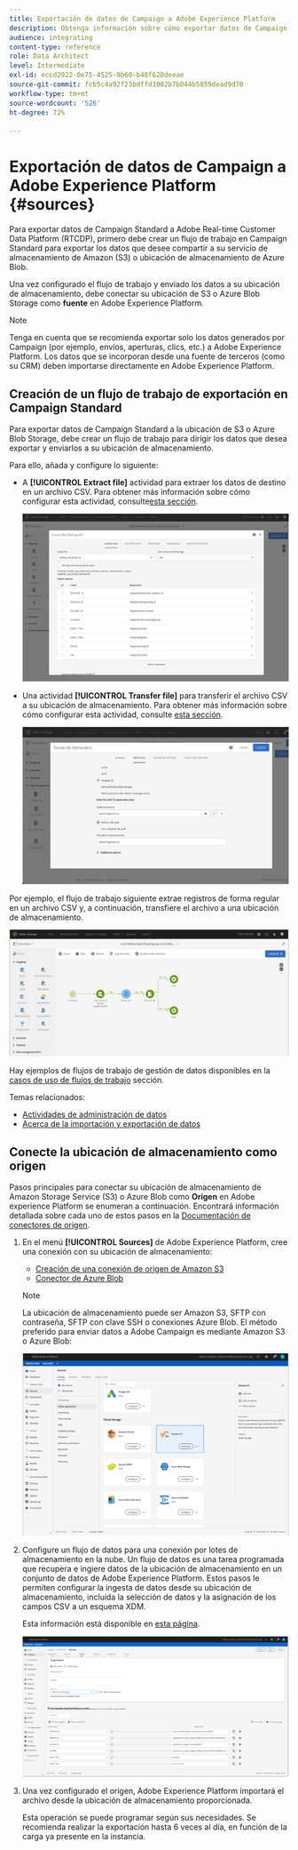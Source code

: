 ```yaml
---
title: Exportación de datos de Campaign a Adobe Experience Platform
description: Obtenga información sobre cómo exportar datos de Campaign Standard a Adobe Experience Platform.
audience: integrating
content-type: reference
role: Data Architect
level: Intermediate
exl-id: eccd2922-0e75-4525-9b60-b48f628deeae
source-git-commit: fcb5c4a92f23bdffd1082b7b044b5859dead9d70
workflow-type: tm+mt
source-wordcount: '526'
ht-degree: 72%

---
```


# Exportación de datos de Campaign a Adobe Experience Platform {#sources}

Para exportar datos de Campaign Standard a Adobe Real-time Customer Data Platform (RTCDP), primero debe crear un flujo de trabajo en Campaign Standard para exportar los datos que desee compartir a su servicio de almacenamiento de Amazon (S3) o ubicación de almacenamiento de Azure Blob.

Una vez configurado el flujo de trabajo y enviado los datos a su ubicación de almacenamiento, debe conectar su ubicación de S3 o Azure Blob Storage como **fuente** en Adobe Experience Platform.

>[!NOTE]
>
>Tenga en cuenta que se recomienda exportar solo los datos generados por Campaign (por ejemplo, envíos, aperturas, clics, etc.) a Adobe Experience Platform. Los datos que se incorporan desde una fuente de terceros (como su CRM) deben importarse directamente en Adobe Experience Platform.

## Creación de un flujo de trabajo de exportación en Campaign Standard

Para exportar datos de Campaign Standard a la ubicación de S3 o Azure Blob Storage, debe crear un flujo de trabajo para dirigir los datos que desea exportar y enviarlos a su ubicación de almacenamiento.

Para ello, añada y configure lo siguiente:

* A **[!UICONTROL Extract file]** actividad para extraer los datos de destino en un archivo CSV. Para obtener más información sobre cómo configurar esta actividad, consulte[esta sección](../../automating/using/extract-file.md).

   ![](assets/rtcdp-extract-file.png)

* Una actividad **[!UICONTROL Transfer file]** para transferir el archivo CSV a su ubicación de almacenamiento. Para obtener más información sobre cómo configurar esta actividad, consulte [esta sección](../../automating/using/transfer-file.md).

   ![](assets/rtcdp-transfer-file.png)

Por ejemplo, el flujo de trabajo siguiente extrae registros de forma regular en un archivo CSV y, a continuación, transfiere el archivo a una ubicación de almacenamiento.

![](assets/aep-export.png)

Hay ejemplos de flujos de trabajo de gestión de datos disponibles en la [casos de uso de flujos de trabajo](../../automating/using/about-workflow-use-cases.md#management) sección.

Temas relacionados:

* [Actividades de administración de datos](../../automating/using/about-data-management-activities.md)
* [Acerca de la importación y exportación de datos](../../automating/using/about-data-import-and-export.md)


## Conecte la ubicación de almacenamiento como origen

Pasos principales para conectar su ubicación de almacenamiento de Amazon Storage Service (S3) o Azure Blob como **Origen** en Adobe experience Platform se enumeran a continuación. Encontrará información detallada sobre cada uno de estos pasos en la [Documentación de conectores de origen](https://experienceleague.adobe.com/docs/experience-platform/sources/home.html?lang=es).

1. En el menú **[!UICONTROL Sources]** de Adobe Experience Platform, cree una conexión con su ubicación de almacenamiento:

   * [Creación de una conexión de origen de Amazon S3](https://experienceleague.adobe.com/docs/experience-platform/sources/ui-tutorials/create/cloud-storage/s3.html?lang=es)
   * [Conector de Azure Blob](https://experienceleague.adobe.com/docs/experience-platform/sources/connectors/cloud-storage/blob.html?lang=es)

   >[!NOTE]
   >
   >La ubicación de almacenamiento puede ser Amazon S3, SFTP con contraseña, SFTP con clave SSH o conexiones Azure Blob. El método preferido para enviar datos a Adobe Campaign es mediante Amazon S3 o Azure Blob:

   ![](assets/rtcdp-connector.png)

1. Configure un flujo de datos para una conexión por lotes de almacenamiento en la nube. Un flujo de datos es una tarea programada que recupera e ingiere datos de la ubicación de almacenamiento en un conjunto de datos de Adobe Experience Platform. Estos pasos le permiten configurar la ingesta de datos desde su ubicación de almacenamiento, incluida la selección de datos y la asignación de los campos CSV a un esquema XDM.

   Esta información está disponible en [esta página](https://experienceleague.adobe.com/docs/experience-platform/sources/ui-tutorials/dataflow/cloud-storage.html?lang=es).

   ![](assets/rtcdp-map-xdm.png)

1. Una vez configurado el origen, Adobe Experience Platform importará el archivo desde la ubicación de almacenamiento proporcionada.

   Esta operación se puede programar según sus necesidades. Se recomienda realizar la exportación hasta 6 veces al día, en función de la carga ya presente en la instancia.
